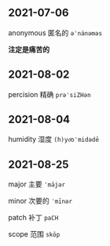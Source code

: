## 2021-07-06

anonymous 匿名的 `əˈnänəməs`

**注定是痛苦的**

## 2021-08-02

percision 精确 `prəˈsiZHən`

## 2021-08-04

humidity 湿度 `(h)yo͞oˈmidədē`

## 2021-08-25

major 主要 `ˈmājər`

minor 次要的 `ˈmīnər`

patch 补丁 `paCH`

scope 范围 `skōp`